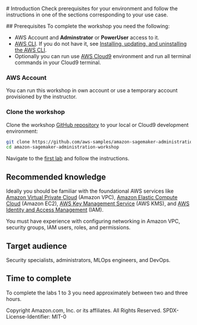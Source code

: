 # Introduction
Check prerequisites for your environment and follow the instructions in one of the sections corresponding to your use case.

## Prerequisites
To complete the workshop you need the following:
- AWS Account and **Adminstrator** or **PowerUser** access to it.
- [AWS CLI](https://aws.amazon.com/cli/). If you do not have it, see [Installing, updating, and uninstalling the AWS CLI](https://docs.aws.amazon.com/cli/latest/userguide/cli-chap-install.html). 
- Optionally you can run use [AWS Cloud9](https://aws.amazon.com/cloud9/) environment and run all terminal commands in your Cloud9 terminal.

### AWS Account
You can run this workshop in own account or use a temporary account provisioned by the instructor.

### Clone the workshop
Clone the workshop [GitHub repository](https://github.com/aws-samples/amazon-sagemaker-administration-workshop) to your local or Cloud9 development environment:
```sh
git clone https://github.com/aws-samples/amazon-sagemaker-administration-workshop.git
cd amazon-sagemaker-administration-workshop
```

Navigate to the [first lab](../01-lab-01/lab-01.md) and follow the instructions.

## Recommended knowledge
Ideally you should be familiar with the foundational AWS services like [Amazon Virtual Private Cloud](https://docs.aws.amazon.com/vpc/latest/userguide/what-is-amazon-vpc.html) (Amazon VPC), [Amazon Elastic Compute Cloud](https://aws.amazon.com/ec2/) (Amazon EC2), [AWS Key Management Service](https://docs.aws.amazon.com/kms/latest/developerguide/overview.html) (AWS KMS), and [AWS Identity and Access Management](https://docs.aws.amazon.com/IAM/latest/UserGuide/introduction.html) (IAM).

You must have experience with configuring networking in Amazon VPC, security groups, IAM users, roles, and permissions. 
  
## Target audience
Security specialists, administrators, MLOps engineers, and DevOps.

## Time to complete
To complete the labs 1 to 3 you need approximately between two and three hours. 

Copyright Amazon.com, Inc. or its affiliates. All Rights Reserved.
SPDX-License-Identifier: MIT-0